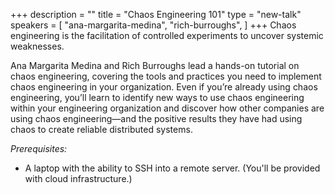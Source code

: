 +++
description = ""
title = "Chaos Engineering 101"
type = "new-talk"
speakers = [
        "ana-margarita-medina",
        "rich-burroughs",
]
+++
Chaos engineering is the facilitation of controlled experiments to uncover systemic weaknesses.

Ana Margarita Medina and Rich Burroughs lead a hands-on tutorial on chaos engineering, covering the tools and practices you need to implement chaos engineering in your organization. Even if you’re already using chaos engineering, you’ll learn to identify new ways to use chaos engineering within your engineering organization and discover how other companies are using chaos engineering—and the positive results they have had using chaos to create reliable distributed systems.

*Prerequisites:*

- A laptop with the ability to SSH into a remote server. (You'll be provided with cloud infrastructure.)